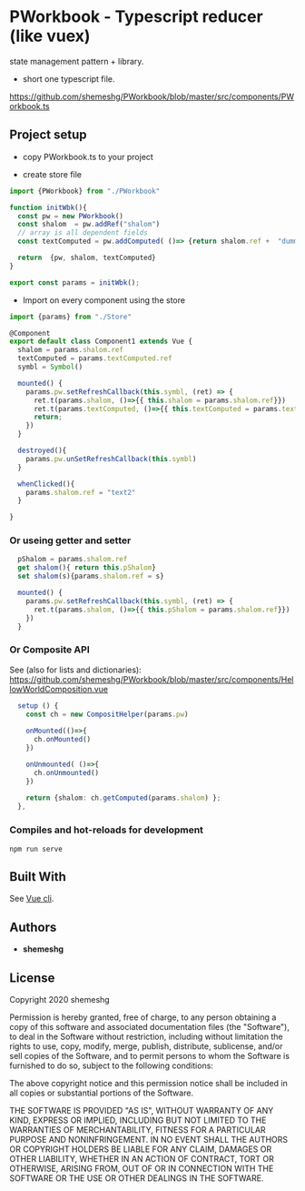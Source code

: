# PWorkbook - Typescript reducer (like vuex)

state management pattern + library.

* short one typescript file. 

https://github.com/shemeshg/PWorkbook/blob/master/src/components/PWorkbook.ts

## Project setup

- copy PWorkbook.ts to your project

- create store file

```typescript
import {PWorkbook} from "./PWorkbook"

function initWbk(){
  const pw = new PWorkbook()
  const shalom  = pw.addRef("shalom")
  // array is all dependent fields
  const textComputed = pw.addComputed( ()=> {return shalom.ref +  "dummy text" } , [shalom])

  return  {pw, shalom, textComputed}
}

export const params = initWbk();
```

- Import on every component using the store

```typescript
import {params} from "./Store"

@Component
export default class Component1 extends Vue {
  shalom = params.shalom.ref  
  textComputed = params.textComputed.ref
  symbl = Symbol()

  mounted() {
    params.pw.setRefreshCallback(this.symbl, (ret) => {      
      ret.t(params.shalom, ()=>{{ this.shalom = params.shalom.ref}})
      ret.t(params.textComputed, ()=>{{ this.textComputed = params.textComputed.ref}})
      return;
    })
  }

  destroyed(){
    params.pw.unSetRefreshCallback(this.symbl)
  }

  whenClicked(){
    params.shalom.ref = "text2"
  }

}
```

### Or useing getter and setter

```typescript
  pShalom = params.shalom.ref  
  get shalom(){ return this.pShalom}
  set shalom(s){params.shalom.ref = s}

  mounted() {
    params.pw.setRefreshCallback(this.symbl, (ret) => {      
      ret.t(params.shalom, ()=>{{ this.pShalom = params.shalom.ref}})
    })
  }  
```

### Or Composite API

See (also for lists and dictionaries):
https://github.com/shemeshg/PWorkbook/blob/master/src/components/HellowWorldComposition.vue


```typescript
  setup () {
    const ch = new CompositHelper(params.pw)
    
    onMounted(()=>{
      ch.onMounted()
    })

    onUnmounted( ()=>{
      ch.onUnmounted()
    })
    
    return {shalom: ch.getComputed(params.shalom) };
  },

```

### Compiles and hot-reloads for development

```
npm run serve
```

## Built With

See [Vue cli](https://cli.vuejs.org/config/).

## Authors

* **shemeshg**

## License

Copyright 2020 shemeshg

Permission is hereby granted, free of charge, to any person obtaining a copy of this software and associated documentation files (the "Software"), to deal in the Software without restriction, including without limitation the rights to use, copy, modify, merge, publish, distribute, sublicense, and/or sell copies of the Software, and to permit persons to whom the Software is furnished to do so, subject to the following conditions:

The above copyright notice and this permission notice shall be included in all copies or substantial portions of the Software.

THE SOFTWARE IS PROVIDED "AS IS", WITHOUT WARRANTY OF ANY KIND, EXPRESS OR IMPLIED, INCLUDING BUT NOT LIMITED TO THE WARRANTIES OF MERCHANTABILITY, FITNESS FOR A PARTICULAR PURPOSE AND NONINFRINGEMENT. IN NO EVENT SHALL THE AUTHORS OR COPYRIGHT HOLDERS BE LIABLE FOR ANY CLAIM, DAMAGES OR OTHER LIABILITY, WHETHER IN AN ACTION OF CONTRACT, TORT OR OTHERWISE, ARISING FROM, OUT OF OR IN CONNECTION WITH THE SOFTWARE OR THE USE OR OTHER DEALINGS IN THE SOFTWARE.
